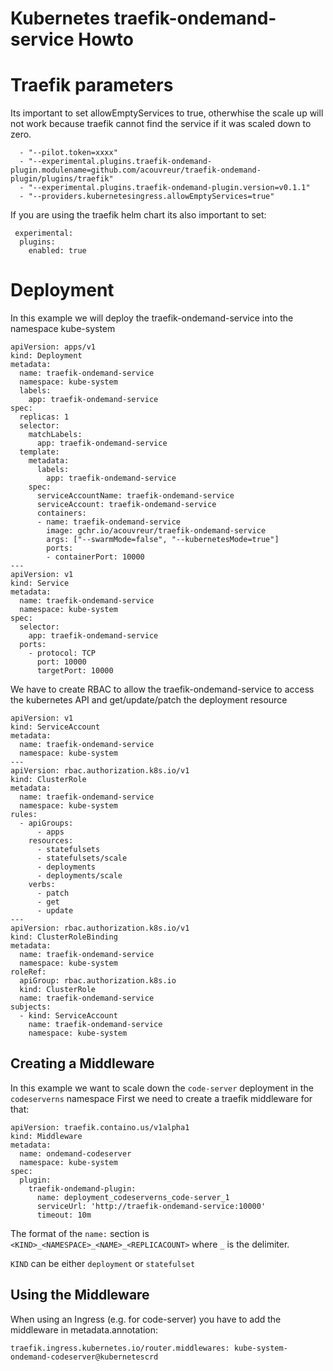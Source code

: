 # Kubernetes traefik-ondemand-service Howto

# Traefik parameters

Its important to set allowEmptyServices to true, otherwhise the scale up will
not work because traefik cannot find the service if it was scaled down to zero.

      - "--pilot.token=xxxx"
      - "--experimental.plugins.traefik-ondemand-plugin.modulename=github.com/acouvreur/traefik-ondemand-plugin/plugins/traefik"
      - "--experimental.plugins.traefik-ondemand-plugin.version=v0.1.1"
      - "--providers.kubernetesingress.allowEmptyServices=true"

 If you are using the traefik helm chart its also important to set:

     experimental:
      plugins:
        enabled: true

# Deployment

In this example we will deploy the traefik-ondemand-service into the namespace kube-system

    apiVersion: apps/v1
    kind: Deployment
    metadata:
      name: traefik-ondemand-service
      namespace: kube-system
      labels:
        app: traefik-ondemand-service
    spec:
      replicas: 1
      selector:
        matchLabels:
          app: traefik-ondemand-service
      template:
        metadata:
          labels:
            app: traefik-ondemand-service
        spec:
          serviceAccountName: traefik-ondemand-service
          serviceAccount: traefik-ondemand-service
          containers:
          - name: traefik-ondemand-service
            image: gchr.io/acouvreur/traefik-ondemand-service
            args: ["--swarmMode=false", "--kubernetesMode=true"]
            ports:
            - containerPort: 10000
    ---
    apiVersion: v1
    kind: Service
    metadata:
      name: traefik-ondemand-service
      namespace: kube-system
    spec:
      selector:
        app: traefik-ondemand-service
      ports:
        - protocol: TCP
          port: 10000
          targetPort: 10000

We have to create RBAC to allow the traefik-ondemand-service to access the kubernetes API and get/update/patch the deployment resource

    apiVersion: v1
    kind: ServiceAccount
    metadata:
      name: traefik-ondemand-service
      namespace: kube-system
    ---
    apiVersion: rbac.authorization.k8s.io/v1
    kind: ClusterRole
    metadata:
      name: traefik-ondemand-service
      namespace: kube-system
    rules:
      - apiGroups:
          - apps
        resources:
          - statefulsets
          - statefulsets/scale
          - deployments
          - deployments/scale
        verbs:
          - patch
          - get
          - update
    ---
    apiVersion: rbac.authorization.k8s.io/v1
    kind: ClusterRoleBinding
    metadata:
      name: traefik-ondemand-service
      namespace: kube-system
    roleRef:
      apiGroup: rbac.authorization.k8s.io
      kind: ClusterRole
      name: traefik-ondemand-service
    subjects:
      - kind: ServiceAccount
        name: traefik-ondemand-service
        namespace: kube-system

## Creating a Middleware

In this example we want to scale down the `code-server` deployment in the `codeserverns` namespace
First we need to create a traefik middleware for that:

    apiVersion: traefik.containo.us/v1alpha1
    kind: Middleware
    metadata:
      name: ondemand-codeserver
      namespace: kube-system
    spec:
      plugin:
        traefik-ondemand-plugin:
          name: deployment_codeserverns_code-server_1
          serviceUrl: 'http://traefik-ondemand-service:10000'
          timeout: 10m

The format of the `name:` section is `<KIND>_<NAMESPACE>_<NAME>_<REPLICACOUNT>` where `_` is the delimiter.

`KIND` can be either `deployment` or `statefulset`

## Using the Middleware

When using an Ingress (e.g. for code-server) you have to add the middleware in metadata.annotation:

    traefik.ingress.kubernetes.io/router.middlewares: kube-system-ondemand-codeserver@kubernetescrd
